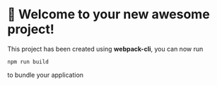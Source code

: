 # 🚀 Welcome to your new awesome project!

This project has been created using **webpack-cli**, you can now run

```
npm run build
```
to bundle your application
